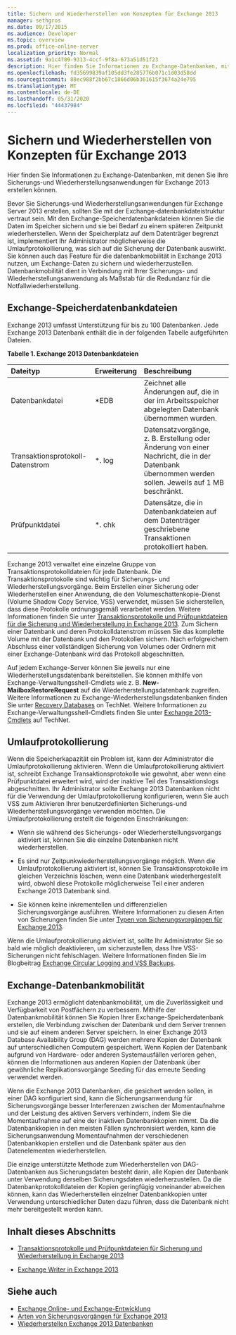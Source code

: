 ```yaml
---
title: Sichern und Wiederherstellen von Konzepten für Exchange 2013
manager: sethgros
ms.date: 09/17/2015
ms.audience: Developer
ms.topic: overview
ms.prod: office-online-server
localization_priority: Normal
ms.assetid: 9a1c4709-9313-4ccf-9f8a-673a51d51f23
description: Hier finden Sie Informationen zu Exchange-Datenbanken, mit denen Sie Ihre Sicherungs-und Wiederherstellungsanwendungen für Exchange 2013 erstellen können.
ms.openlocfilehash: fd35699839af105dd3fe285776b071c1d03d58dd
ms.sourcegitcommit: 88ec988f2bb67c1866d06b361615f3674a24e795
ms.translationtype: MT
ms.contentlocale: de-DE
ms.lasthandoff: 05/31/2020
ms.locfileid: "44437984"
---
```

# <a name="backup-and-restore-concepts-for-exchange-2013"></a>Sichern und Wiederherstellen von Konzepten für Exchange 2013

Hier finden Sie Informationen zu Exchange-Datenbanken, mit denen Sie Ihre Sicherungs-und Wiederherstellungsanwendungen für Exchange 2013 erstellen können.
  
Bevor Sie Sicherungs-und Wiederherstellungsanwendungen für Exchange Server 2013 erstellen, sollten Sie mit der Exchange-datenbankdateistruktur vertraut sein. Mit den Exchange-Speicherdatenbankdateien können Sie die Daten im Speicher sichern und sie bei Bedarf zu einem späteren Zeitpunkt wiederherstellen. Wenn der Speicherplatz auf dem Datenträger begrenzt ist, implementiert Ihr Administrator möglicherweise die Umlaufprotokollierung, was sich auf die Sicherung der Datenbank auswirkt. Sie können auch das Feature für die datenbankmobilität in Exchange 2013 nutzen, um Exchange-Daten zu sichern und wiederherzustellen. Datenbankmobilität dient in Verbindung mit Ihrer Sicherungs- und Wiederherstellungsanwendung als Maßstab für die Redundanz für die Notfallwiederherstellung.

<a name="bk_exchangedatabases"> </a>

## <a name="exchange-store-database-files"></a>Exchange-Speicherdatenbankdateien

Exchange 2013 umfasst Unterstützung für bis zu 100 Datenbanken. Jede Exchange 2013 Datenbank enthält die in der folgenden Tabelle aufgeführten Dateien. 
  
**Tabelle 1. Exchange 2013 Datenbankdateien**

|Dateityp|Erweiterung|Beschreibung|
|:-----|:-----|:-----|
|Datenbankdatei  <br/> |\*EDB  <br/> |Zeichnet alle Änderungen auf, die in der im Arbeitsspeicher abgelegten Datenbank übernommen wurden.  <br/> |
|Transaktionsprotokoll-Datenstrom  <br/> |\*. log  <br/> |Datensatzvorgänge, z. B. Erstellung oder Änderung von einer Nachricht, die in der Datenbank übernommen werden sollen. Jeweils auf 1 MB beschränkt.  <br/> |
|Prüfpunktdatei  <br/> |\*. chk  <br/> |Datensätze, die in Datenbankdateien auf dem Datenträger geschriebene Transaktionen protokolliert haben.  <br/> |
   
Exchange 2013 verwaltet eine einzelne Gruppe von Transaktionsprotokolldateien für jede Datenbank. Die Transaktionsprotokolle sind wichtig für Sicherungs- und Wiederherstellungsvorgänge. Beim Erstellen einer Sicherung oder Wiederherstellen einer Anwendung, die den Volumeschattenkopie-Dienst (Volume Shadow Copy Service, VSS) verwendet, müssen Sie sicherstellen, dass diese Protokolle ordnungsgemäß verarbeitet werden. Weitere Informationen finden Sie unter [Transaktionsprotokolle und Prüfpunktdateien für die Sicherung und Wiederherstellung in Exchange 2013](transaction-logs-and-checkpoint-files-for-backup-and-restore-in-exchange.md). Zum Sichern einer Datenbank und deren Protokolldatenstrom müssen Sie das komplette Volume mit der Datenbank und den Protokollen sichern. Nach erfolgreichem Abschluss einer vollständigen Sicherung von Volumes oder Ordnern mit einer Exchange-Datenbank wird das Protokoll abgeschnitten.
  
Auf jedem Exchange-Server können Sie jeweils nur eine Wiederherstellungsdatenbank bereitstellen. Sie können mithilfe von Exchange-Verwaltungsshell-Cmdlets wie z. B. **New-MailboxRestoreRequest** auf die Wiederherstellungsdatenbank zugreifen. Weitere Informationen zu Exchange-Wiederherstellungsdatenbanken finden Sie unter [Recovery Databases](https://technet.microsoft.com/library/dd876954%28v=exchg.150%29.aspx) on TechNet. Weitere Informationen zu Exchange-Verwaltungsshell-Cmdlets finden Sie unter [Exchange 2013-Cmdlets](https://technet.microsoft.com/library/bb124413.aspx) auf TechNet. 
  
## <a name="circular-logging"></a>Umlaufprotokollierung
<a name="bk_circularlogging"> </a>

Wenn die Speicherkapazität ein Problem ist, kann der Administrator die Umlaufprotokollierung aktivieren. Wenn die Umlaufprotokollierung aktiviert ist, schreibt Exchange Transaktionsprotokolle wie gewohnt, aber wenn eine Prüfpunktdatei erweitert wird, wird der inaktive Teil des Transaktionslogs abgeschnitten. Ihr Administrator sollte Exchange 2013 Datenbanken nicht für die Verwendung der Umlaufprotokollierung konfigurieren, wenn Sie auch VSS zum Aktivieren Ihrer benutzerdefinierten Sicherungs-und Wiederherstellungsvorgänge verwenden möchten. Die Umlaufprotokollierung erstellt die folgenden Einschränkungen: 
  
- Wenn sie während des Sicherungs- oder Wiederherstellungsvorgangs aktiviert ist, können Sie die einzelne Datenbanken nicht wiederherstellen.
    
- Es sind nur Zeitpunkwiederherstellungsvorgänge möglich. Wenn die Umlaufprotokollierung aktiviert ist, können Sie Transaktionsprotokolle im gleichen Verzeichnis löschen, wenn eine Datenbank wiederhergestellt wird, obwohl diese Protokolle möglicherweise Teil einer anderen Exchange 2013 Datenbank sind. 
    
- Sie können keine inkrementellen und differenziellen Sicherungsvorgänge ausführen. Weitere Informationen zu diesen Arten von Sicherungen finden Sie unter [Typen von Sicherungsvorgängen für Exchange 2013](types-of-backup-operations-for-exchange-2013.md).
    
Wenn die Umlaufprotokollierung aktiviert ist, sollte Ihr Administrator Sie so bald wie möglich deaktivieren, um sicherzustellen, dass Ihre VSS-Sicherungen nicht fehlschlagen. Weitere Informationen finden Sie im Blogbeitrag [Exchange Circular Logging and VSS Backups](https://blogs.technet.com/b/exchange/archive/2010/08/18/3410672.aspx). 
  
## <a name="exchange-database-mobility"></a>Exchange-Datenbankmobilität
<a name="bk_exchangedatabasemobility"> </a>

Exchange 2013 ermöglicht datenbankmobilität, um die Zuverlässigkeit und Verfügbarkeit von Postfächern zu verbessern. Mithilfe der Datenbankmobilität können Sie Kopien Ihrer Exchange-Speicherdatenbank erstellen, die Verbindung zwischen der Datenbank und dem Server trennen und sie auf einem anderen Server speichern. In einer Exchange 2013 Database Availability Group (DAG) werden mehrere Kopien der Datenbank auf unterschiedlichen Computern gespeichert. Wenn Kopien der Datenbank aufgrund von Hardware- oder anderen Systemausfällen verloren gehen, können die Informationen aus anderen Kopien der Datenbank über gewöhnliche Replikationsvorgänge Seeding für das erneute Seeding verwendet werden.
  
Wenn die Exchange 2013 Datenbanken, die gesichert werden sollen, in einer DAG konfiguriert sind, kann die Sicherungsanwendung für Sicherungsvorgänge besser Interferenzen zwischen der Momentaufnahme und der Leistung des aktiven Servers verhindern, indem Sie die Momentaufnahme auf eine der inaktiven Datenbankkopien nimmt. Da die Datenbankkopien in den meisten Fällen synchronisiert werden, kann die Sicherungsanwendung Momentaufnahmen der verschiedenen Datenbankkopien erstellen und die Datenbank später aus den Datenelementen wiederherstellen.
  
Die einzige unterstützte Methode zum Wiederherstellen von DAG-Datenbanken aus Sicherungsdaten besteht darin, alle Kopien der Datenbank unter Verwendung derselben Sicherungsdaten wiederherzustellen. Da die Datenbankprotokolldateien der Kopien geringfügig voneinander abweichen können, kann das Wiederherstellen einzelner Datenbankkopien unter Verwendung unterschiedlicher Daten dazu führen, dass die Datenbank nicht mehr bereitgestellt werden kann.
  
## <a name="in-this-section"></a>Inhalt dieses Abschnitts
<a name="bk_inthissection"> </a>

- [Transaktionsprotokolle und Prüfpunktdateien für Sicherung und Wiederherstellung in Exchange 2013](transaction-logs-and-checkpoint-files-for-backup-and-restore-in-exchange.md)
    
- [Exchange Writer in Exchange 2013](exchange-writer-in-exchange-2013.md)
    
## <a name="see-also"></a>Siehe auch

- [Exchange Online- und Exchange-Entwicklung](../exchange-server-development.md) 
- [Arten von Sicherungsvorgängen für Exchange 2013](types-of-backup-operations-for-exchange-2013.md)
- [Wiederherstellen Exchange 2013 Datenbanken](restoring-exchange-2013-databases.md)
    


